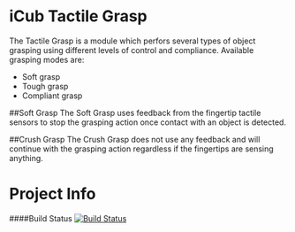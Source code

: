 iCub Tactile Grasp
=================

The Tactile Grasp is a module which perfors several types of object grasping using different levels of control and compliance.
Available grasping modes are:
 * Soft grasp
 * Tough grasp
 * Compliant grasp


##Soft Grasp
The Soft Grasp uses feedback from the fingertip tactile sensors to stop the grasping action once contact with an object is detected.


##Crush Grasp
The Crush Grasp does not use any feedback and will continue with the grasping action regardless if the fingertips are sensing anything.



Project Info
============

####Build Status
[![Build Status](https://travis-ci.org/JoErNanO/icub-tactilegrasp.svg?branch=master)](https://travis-ci.org/JoErNanO/icub-tactilegrasp)
